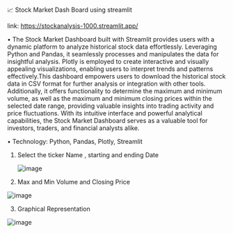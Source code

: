 📈 Stock Market Dash Board using streamlit

 link: https://stockanalysis-1000.streamlit.app/
 
• The Stock Market Dashboard built with Streamlit provides users with a dynamic platform to analyze historical stock data effortlessly. Leveraging Python and Pandas, 
  it seamlessly processes and manipulates the data for insightful analysis. Plotly is employed to create interactive and visually appealing visualizations, 
  enabling users to interpret trends and patterns effectively.This dashboard empowers users to download the historical stock data in CSV format for further analysis or integration with other tools.
  Additionally, it offers functionality to determine the maximum and minimum volume, as well as the maximum and minimum closing prices within the selected date range,
  providing valuable insights into trading activity and price fluctuations. With its intuitive interface and powerful analytical capabilities, 
  the Stock Market Dashboard serves as a valuable tool for investors, traders, and financial analysts alike.

• Technology: Python, Pandas, Plotly, Streamlit

1. Select the ticker Name , starting  and ending Date

   ![image](https://github.com/DataMiiner/stockanalysis/assets/149947298/251f89ef-8563-4bc2-94bb-8722947d8c78)

2.  Max and Min Volume and Closing Price
   

 ![image](https://github.com/DataMiiner/stockanalysis/assets/149947298/d2912d52-62c5-4e15-8f5f-513b10624f76)
 
   
3.  Graphical Representation

![image](https://github.com/DataMiiner/stockanalysis/assets/149947298/d70ee5a2-aa37-4239-a49a-d4ad8897698c)
